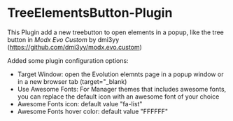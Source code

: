 TreeElementsButton-Plugin
=========================

This Plugin add a new treebutton to open elements in a popup, like the tree button in *Modx Evo Custom* by dmi3yy (https://github.com/dmi3yy/modx.evo.custom)

Added some plugin configuration options:

* Target Window: open the Evolution elemnts page in a popup window or in a new browser tab (target="_blank)
* Use Awesome Fonts: For Manager themes that includes awesome fonts, you can replace the default icon with an awesome font of your choice
* Awesome Fonts icon: default value "fa-list"
* Awesome Fonts hover color: default value "FFFFFF"

